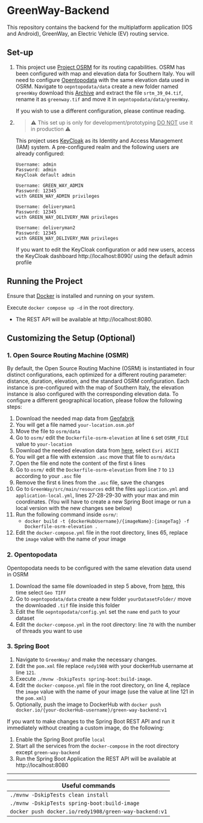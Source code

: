 # GreenWay-Backend
This repository contains the backend for the multiplatform application (IOS and Android),
GreenWay, an Electric Vehicle (EV) routing service.

## Set-up

1. This project use [Project OSRM](https://project-osrm.org/) for its routing capabilities. OSRM has been configured
   with map and elevation data for Southern Italy. You will need to configure [Opentopodata](https://www.opentopodata.org/) with the same
   elevation data used in OSRM. Navigate to ```oepntopodata/data``` create a new folder named ```greenWay```
   download this [Archive](https://srtm.csi.cgiar.org/wp-content/uploads/files/srtm_5x5/TIFF/srtm_39_04.zip) and extract the file ```srtm_39_04.tif```,
   rename it as ```greenway.tif``` and move it in ```oepntopodata/data/greenWay```.

   If you wish to use a different configuration, please continue reading.

2. > :warning: This set up is only for development/prototyping <u>DO NOT</u> use it in production :warning:

   This project uses [KeyCloak](https://www.keycloak.org/) as its Identity and Access Management (IAM) system. 
   A pre-configured realm and the following users are already configured:

    ```
    Username: admin
    Password: admin
    KeyCloak default admin
    ```

    ```
    Username: GREEN_WAY_ADMIN
    Password: 12345
    with GREEN_WAY_ADMIN privileges
    ```
    
    ```
    Username: deliveryman1
    Password: 12345
    with GREEN_WAY_DELIVERY_MAN privileges
    ```
   
    ```
    Username: deliveryman2
    Password: 12345
    with GREEN_WAY_DELIVERY_MAN privileges
    ```

    If you want to edit the KeyCloak configuration or add new users, access the 
    KeyCloak dashboard http://localhost:8090/ using the default admin profile

## Running the Project

Ensure that [Docker](https://www.docker.com/) is installed and running on your system.

Execute ```docker compose up -d``` in the root directory. 
- The REST API will be available at http://localhost:8080.

## Customizing the Setup (Optional)

### 1. Open Source Routing Machine (OSMR)

By default, the Open Source Routing Machine (OSRM) is instantiated in four distinct configurations, each optimized for a 
different routing parameter: distance, duration, elevation, and the standard OSRM configuration. Each instance 
is pre-configured with the map of Southern Italy, the elevation instance is also configured with the corresponding elevation data. 
To configure a different geographical location, please follow the following steps:

1. Download the needed map data from [Geofabrik](https://www.geofabrik.de/)
2. You will get a file named ```your-location.osm.pbf```
3. Move the file to ```osrm/data```
4. Go to ```osrm/``` edit the ```Dockerfile-osrm-elevation``` at line ```6``` set ```OSRM_FILE``` value to ```your-location```
5. Download the needed elevation data from [here](https://srtm.csi.cgiar.org/srtmdata/), select ```Esri ASCII```
6. You will get a file with extension ```.asc``` move that file to ```osrm/data```
7. Open the file end note the content of the first ```6``` lines
8. Go to ```osrm/``` edit the ```Dockerfile-osrm-elevation``` from line ```7``` to ```13``` according to your ```.asc``` file
9. Remove the first ```6``` lines from the  ```.asc``` file, save the changes 
10. Go to ```GreenWay/src/main/resources``` edit the files ```application.yml``` and ```application-local.yml```, lines 27-28-29-30 with 
    your max and min coordinates. (You will have to create a new Spring Boot image or run a local version with the new changes see below)
11. Run the following command inside ```osrm/```:
    - ```docker build -t {dockerHubUsername}/{imageName}:{imageTag} -f Dockerfile-osrm-elevation .```
12. Edit the ```docker-compose.yml``` file in the root directory, lines 65, replace the `image` value with the name of your image

### 2. Opentopodata

Opentopodata needs to be configured with the same elevation data usend in OSRM

1. Download the same file downloaded in step 5 above, from [here](https://srtm.csi.cgiar.org/srtmdata/), this time select ```Geo TIFF```
2. Go to ```oepntopodata/data``` create a new folder ```yourDatasetFolder/``` move the downloaded ```.tif``` file inside this folder
3. Edit the file ```oepntopodata/config.yml``` set the ```name``` end ```path``` to your dataset
4. Edit the ```docker-compose.yml``` in the root directory: line ```78``` with the number of threads you want to use

### 3. Spring Boot

1. Navigate to ```GreenWay/``` and make the necessary changes.
2. Edit the ```pom.xml``` file replace ```redy1908``` with your dockerHub username at line ```121```.
3. Execute ```./mvnw -DskipTests spring-boot:build-image```.
4. Edit the ```docker-compose.yml``` file in the root directory, on line 4, replace the `image`  value with the name of your image (use the value at line 121 in the ```pom.xml```)
5. Optionally, push the image to DockerHub with ```docker push docker.io/{your-dockerHub-username}/green-way-backend:v1```

If you want to make changes to the Spring Boot REST API and run it immediately without creating a custom image,
do the following:

1. Enable the Spring Boot profile ```local```
2. Start all the services from the ```docker-compose``` in the root directory except ```green-way-backend```
3. Run the Spring Boot Application the REST API will be available at http://localhost:8080

---

| Useful commands                                           |
|-----------------------------------------------------------|
| ```./mvnw -DskipTests clean install```                    |
| ```./mvnw -DskipTests spring-boot:build-image```          |
| ```docker push docker.io/redy1908/green-way-backend:v1``` |